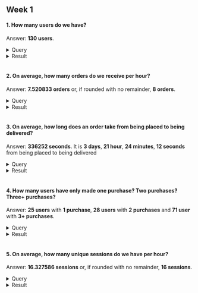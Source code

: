 ## Week 1
#### 1. How many users do we have?

Answer: **130 users**.

<details>
  
<summary>Query</summary>
  
</br>
  
```
select
  count(distinct user_id) as count_users

from dev_db.dbt_pavelfilatovpaltacom.stg_postgres__users
```
  
</details>

<details>
  
<summary>Result</summary>
  
</br>
  
| COUNT_USERS |
| ----------- | 
| 130         | 
  
</details>

</br>

#### 2. On average, how many orders do we receive per hour?

Answer: **7.520833 orders** or, if rounded with no remainder, **8 orders**.

<details>
  
<summary>Query</summary>
  
</br>
  
```
with 
  
  orders_hourly as (

    select
      date_trunc(hour, created_at) as created_hour,
      count(distinct order_id) as count_orders
    
    from dev_db.dbt_pavelfilatovpaltacom.stg_postgres__orders
    
    group by 1
    order by 1 desc

  )

select
  avg(count_orders) as average_orders_hourly,
  round(average_orders_hourly, 0) as average_orders_hourly_rounded_0

from orders_hourly
```
  
</details>

<details>
  
</br>
  
<summary>Result</summary>
  
| AVERAGE_ORDERS_HOURLY       | AVERAGE_ORDERS_HOURLY_ROUNDED_0 |
| --------------------------- | ------------------------------- |
| 7.520833                    | 8                               |
  
</details>

</br>

#### 3. On average, how long does an order take from being placed to being delivered?
Answer: **336252 seconds**. It is **3 days**, **21 hour**, **24 minutes**, **12 seconds** from being placed to being delivered

<details>
  
<summary>Query</summary>
  
</br>
  
```
with 
  
  orders_extended as (

    select
      *,
      timediff(second, created_at, delivered_at) as diff_c_d_seconds
    
    from dev_db.dbt_pavelfilatovpaltacom.stg_postgres__orders

  )

select
  round(avg(diff_c_d_seconds), 0) as average_diff_c_d_seconds,
  floor(average_diff_c_d_seconds / 86400) as average_diff_c_d_full_days,
  floor((average_diff_c_d_seconds % 86400) / 3600) as average_diff_c_d_full_hours,
  floor((average_diff_c_d_seconds % 3600) / 60) as average_diff_c_d_full_minutes,
  (average_diff_c_d_seconds % 60) as average_diff_c_d_full_seconds

from orders_extended
```
  
</details>

<details>
  
<summary>Result</summary>
  
</br>
  
| AVERAGE_DIFF_C_D_SECONDS | AVERAGE_DIFF_C_D_FULL_DAYS | AVERAGE_DIFF_C_D_FULL_HOURS | AVERAGE_DIFF_C_D_FULL_MINUTES | AVERAGE_DIFF_C_D_FULL_SECONDS |
| ------------------------ | -------------------------- | --------------------------- | ----------------------------- | ----------------------------- |
| 336252                   | 3                          | 21                          | 24                            | 12                            |
  
</details>

</br>

#### 4. How many users have only made one purchase? Two purchases? Three+ purchases?

Answer: **25 users** with **1 purchase**, **28 users** with **2 purchases** and **71 user** with **3+ purchases**.

<details>
  
<summary>Query</summary>
  
</br>
  
```
with 

  user_orders as (

    select
      user_id,
      count(distinct order_id) as count_orders
    
    from dev_db.dbt_pavelfilatovpaltacom.stg_postgres__orders
    
    group by 1
    order by 1 asc

  )

select
  case count_orders
    when 1 then 1
    when 2 then 2
    else 3
  end as cohort_orders,
  count(distinct user_id) as count_users
  
from user_orders

group by 1
order by 1 asc
```
  
</details>

<details>
  
<summary>Result</summary>
  
</br>
  
| COHORT_ORDERS | COUNT_USERS |
| ------------- | ----------- |
| 1             | 25          |
| 2             | 28          |
| 3             | 71          |
  
</details>

</br>

#### 5. On average, how many unique sessions do we have per hour?

Answer: **16.327586 sessions** or, if rounded with no remainder, **16 sessions**.

<details>
  
<summary>Query</summary>

</br>
  
```
with 

  events_hourly as (

    select
      date_trunc(hour, created_at) as created_hour,
      count(distinct event_id) as count_events,
      count(distinct session_id) as count_sessions
    
    from dev_db.dbt_pavelfilatovpaltacom.stg_postgres__events
    
    group by 1
    order by 1 desc

  )

select
  avg(count_sessions) as average_sessions_hourly,
  round(average_sessions_hourly, 0) as average_sessions_hourly_rounded_0

from events_hourly
```
  
</details>

<details>
  
<summary>Result</summary>

</br>
  
| AVERAGE_SESSIONS_HOURLY       | AVERAGE_SESSIONS_HOURLY_ROUNDED_0 |
| ----------------------------- | --------------------------------- |
| 16.327586                     | 16                                |
  
</details>
